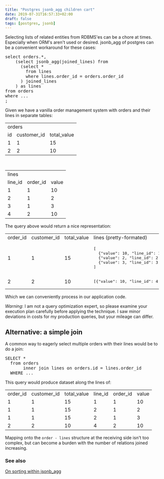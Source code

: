 ```yaml
---
title: "Postgres jsonb_agg children cart"
date: 2019-07-31T16:57:33+02:00
draft: false
tags: [postgres, jsonb]
---
```


Selecting lists of related entities from RDBMS'es can be a chore at times. Especially when ORM's aren't used or desired. jsonb_agg of postgres can be a convenient workaround for these cases:

<!--more-->

<pre class="hackprecolor2 b--black-10 ba">
select orders.*,
    (select jsonb_agg(joined_lines) from
      (select * 
        from lines 
        where lines.order_id = orders.order_id
      ) joined_lines
    ) as lines
from orders
where ...
;
</pre>

Given we have a vanilla order management system with orders and their lines in separate tables: 

<table class="collapse ba br2 b--black-10">
  <tbody>
    <tr class="striped--light-gray ph3">
      <td class="ph3 tc" colspan=3>orders</td>
    </tr>
    <tr class="striped--light-gray ph3">
      <td class="ph3 tr">id</td>
      <td class="ph3 tr">customer_id</td>
      <td class="ph3 tr">total_value</td>
    </tr>
    <tr class="striped--light-gray">
      <td class="ph3 tr">1</td>
      <td class="ph3 tr">1</td>
      <td class="ph3 tr">15</td>
    </tr>
    <tr class="striped--light-gray">
      <td class="ph3 tr">2</td>
      <td class="ph3 tr">2</td>
      <td class="ph3 tr">10</td>
    </tr>
  </tbody>
</table>

&nbsp;

<table class="collapse ba br2 b--black-10">
  <tbody>
    <tr class="striped--light-gray ph3">
      <td class="ph3 tc" colspan=4>lines</td>
    </tr>
    <tr class="striped--light-gray ph3">
      <td class="ph3 tr">line_id</td>
      <td class="ph3 tr">order_id</td>
      <td class="ph3 tr">value</td>
    </tr>
    <tr class="striped--light-gray">
      <td class="ph3 tr">1</td>
      <td class="ph3 tr">1</td>
      <td class="ph3 tr">10</td>
    </tr>
    <tr class="striped--light-gray">
      <td class="ph3 tr">2</td>
      <td class="ph3 tr">1</td>
      <td class="ph3 tr">2</td>
    </tr>
    <tr class="striped--light-gray">
      <td class="ph3 tr">3</td>
      <td class="ph3 tr">1</td>
      <td class="ph3 tr">3</td>
    </tr>
    <tr class="striped--light-gray">
      <td class="ph3 tr">4</td>
      <td class="ph3 tr">2</td>
      <td class="ph3 tr">10</td>
    </tr>
  </tbody>
</table>

The query above would return a nice representation: 

<table class="collapse ba br2 b--black-10">
  <tbody>
    <tr class="striped--light-gray ph3">
      <td class="ph3">order_id</td>
      <td class="ph3">customer_id</td>
      <td class="ph3">total_value</td>
      <td class="ph3">lines (pretty-formated)</td>
    </tr>
    <tr class="striped--light-gray">
      <td class="ph3 tr">1</td>
      <td class="ph3 tr">1</td>
      <td class="ph3 tr">15</td>
      <td class="ph3 hackprecolor"><pre>
[
  {"value": 10, "line_id": 1, "order_id": 1}, 
  {"value": 2, "line_id": 2, "order_id": 1}, 
  {"value": 3, "line_id": 3, "order_id": 1}
]</pre></td>
    </tr>
    <tr class="striped--light-gray">
      <td class="ph3 tr">2</td>
      <td class="ph3 tr">2</td>
      <td class="ph3 tr">10</td>
      <td class="ph3 hackprecolor"><pre>[{"value": 10, "line_id": 4, "order_id": 2}]</pre></td>
    </tr>
  </tbody>
</table>

Which we can conveniently process in our application code.

*Warning*: I am not a query optimization expert, so please examine your execution plan carefully before applying the technique. I saw minor deviations in costs for my production queries, but your mileage can differ. 

## Alternative: a simple join

A common way to eagerly select multiple orders with their lines would be to do a join: 

<pre class="hackprecolor2 b--black-10 ba">
SELECT * 
  from orders 
       inner join lines on orders.id = lines.order_id
  WHERE ...
</pre>

This query would produce dataset along the lines of: 

<table class="collapse ba br2 b--black-10">
  <tbody>
    <tr class="striped--light-gray ph3">
      <td class="ph3 tr">order_id</td>
      <td class="ph3 tr">customer_id</td>
      <td class="ph3 tr">total_value</td>
      <td class="ph3 tr">line_id</td>
      <td class="ph3 tr">order_id</td>
      <td class="ph3 tr">value</td>
    </tr>
    <tr class="striped--light-gray">
      <td class="ph3 tr">1</td>
      <td class="ph3 tr">1</td>
      <td class="ph3 tr">15</td>
      <td class="ph3 tr">1</td>
      <td class="ph3 tr">1</td>
      <td class="ph3 tr">10</td>
    </tr>
    <tr class="striped--light-gray">
      <td class="ph3 tr">1</td>
      <td class="ph3 tr">1</td>
      <td class="ph3 tr">15</td>
      <td class="ph3 tr">2</td>
      <td class="ph3 tr">1</td>
      <td class="ph3 tr">2</td>
    </tr>
    <tr class="striped--light-gray">
      <td class="ph3 tr">1</td>
      <td class="ph3 tr">1</td>
      <td class="ph3 tr">15</td>
      <td class="ph3 tr">2</td>
      <td class="ph3 tr">1</td>
      <td class="ph3 tr">3</td>
    </tr>
    <tr class="striped--light-gray">
      <td class="ph3 tr">2</td>
      <td class="ph3 tr">2</td>
      <td class="ph3 tr">10</td>
      <td class="ph3 tr">4</td>
      <td class="ph3 tr">2</td>
      <td class="ph3 tr">10</td>
    </tr>
  </tbody>
</table>

Mapping onto the `order - lines` structure at the receiving side isn't too complex, but can become a burden with the number of relations joined increasing. 

### See also 

[On sorting within jsonb_agg](https://stackoverflow.com/questions/40652871/postgresql-jsonb-agg-subquery-sort)